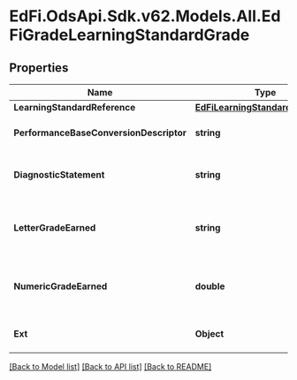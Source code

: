 # EdFi.OdsApi.Sdk.v62.Models.All.EdFiGradeLearningStandardGrade

## Properties

Name | Type | Description | Notes
------------ | ------------- | ------------- | -------------
**LearningStandardReference** | [**EdFiLearningStandardReference**](EdFiLearningStandardReference.md) |  | 
**PerformanceBaseConversionDescriptor** | **string** | A performance level that describes the student proficiency. | [optional] 
**DiagnosticStatement** | **string** | A statement provided by the teacher that provides information in addition to the grade or assessment score. | [optional] 
**LetterGradeEarned** | **string** | A final or interim (grading period) indicator of student performance for a learning standard as submitted by the instructor. | [optional] 
**NumericGradeEarned** | **double** | A final or interim (grading period) indicator of student performance for a learning standard as submitted by the instructor. | [optional] 
**Ext** | **Object** | Extensions to the GradeLearningStandardGrade entity. | [optional] 

[[Back to Model list]](../../README.md#documentation-for-models) [[Back to API list]](../../README.md#documentation-for-api-endpoints) [[Back to README]](../../README.md)


